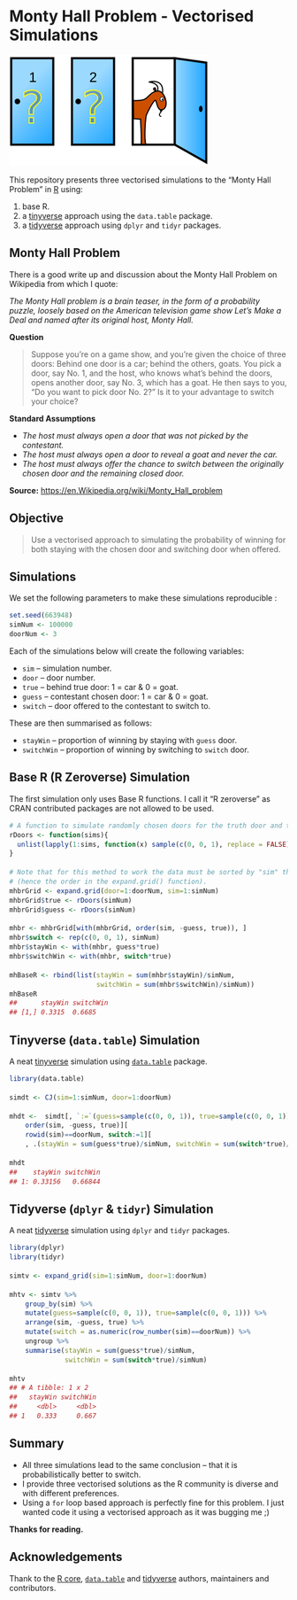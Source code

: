 
<!-- README.md is generated from README.Rmd. Please edit that file    -->

<!-- Origin: https://github.com/hrbrmstr/ggalt/blob/master/README.Rmd -->

<!-- Thanks to Bob Rudis for sharing.                                 -->

# Monty Hall Problem - Vectorised Simulations

![Monty Hall Problem Image](README_files/Monty_open_door.svg)

This repository presents three vectorised simulations to the “Monty Hall
Problem” in [R](https://r-project.org) using:

1.  base R.
2.  a [tinyverse](http://tinyverse.org/) approach using the `data.table`
    package.
3.  a [tidyverse](https://tidyverse.org) approach using `dplyr` and
    `tidyr` packages.

## Monty Hall Problem

There is a good write up and discussion about the Monty Hall Problem on
Wikipedia from which I quote:

*The Monty Hall problem is a brain teaser, in the form of a probability
puzzle, loosely based on the American television game show Let’s Make a
Deal and named after its original host, Monty Hall.*

**Question**

> Suppose you’re on a game show, and you’re given the choice of three
> doors: Behind one door is a car; behind the others, goats. You pick a
> door, say No. 1, and the host, who knows what’s behind the doors,
> opens another door, say No. 3, which has a goat. He then says to you,
> “Do you want to pick door No. 2?” Is it to your advantage to switch
> your choice?

**Standard Assumptions**

  - *The host must always open a door that was not picked by the
    contestant.*
  - *The host must always open a door to reveal a goat and never the
    car.*
  - *The host must always offer the chance to switch between the
    originally chosen door and the remaining closed door.*

**Source:** <https://en.Wikipedia.org/wiki/Monty_Hall_problem>

## Objective

> Use a vectorised approach to simulating the probability of winning for
> both staying with the chosen door and switching door when offered.

## Simulations

We set the following parameters to make these simulations reproducible :

``` r
set.seed(663948)
simNum <- 100000
doorNum <- 3
```

Each of the simulations below will create the following variables:

  - `sim` – simulation number.
  - `door` – door number.
  - `true` – behind true door: 1 = car & 0 = goat.
  - `guess` – contestant chosen door: 1 = car & 0 = goat.
  - `switch` – door offered to the contestant to switch to.

These are then summarised as follows:

  - `stayWin` – proportion of winning by staying with `guess` door.
  - `switchWin` – proportion of winning by switching to `switch` door.

## Base R (R Zeroverse) Simulation

The first simulation only uses Base R functions. I call it “R zeroverse”
as CRAN contributed packages are not allowed to be
used.

``` r
# A function to simulate randomly chosen doors for the truth door and the guess.
rDoors <- function(sims){
  unlist(lapply(1:sims, function(x) sample(c(0, 0, 1), replace = FALSE)))
}

# Note that for this method to work the data must be sorted by "sim" then the door 
# (hence the order in the expand.grid() function).
mhbrGrid <- expand.grid(door=1:doorNum, sim=1:simNum)
mhbrGrid$true <- rDoors(simNum)
mhbrGrid$guess <- rDoors(simNum)

mhbr <- mhbrGrid[with(mhbrGrid, order(sim, -guess, true)), ]
mhbr$switch <- rep(c(0, 0, 1), simNum)
mhbr$stayWin <- with(mhbr, guess*true)
mhbr$switchWin <- with(mhbr, switch*true)

mhBaseR <- rbind(list(stayWin = sum(mhbr$stayWin)/simNum, 
                      switchWin = sum(mhbr$switchWin)/simNum))
mhBaseR
##      stayWin switchWin
## [1,] 0.3315  0.6685
```

## Tinyverse (`data.table`) Simulation

A neat [tinyverse](http://tinyverse.org/) simulation using
[`data.table`](http://r-datatable.com/) package.

``` r
library(data.table)

simdt <- CJ(sim=1:simNum, door=1:doorNum)

mhdt <-  simdt[, `:=`(guess=sample(c(0, 0, 1)), true=sample(c(0, 0, 1)), switch=0), .(sim)][
    order(sim, -guess, true)][
    rowid(sim)==doorNum, switch:=1][
    , .(stayWin = sum(guess*true)/simNum, switchWin = sum(switch*true)/simNum)]

mhdt
##    stayWin switchWin
## 1: 0.33156   0.66844
```

## Tidyverse (`dplyr` & `tidyr`) Simulation

A neat [tidyverse](https://tidyverse.org) simulation using `dplyr` and
`tidyr` packages.

``` r
library(dplyr)
library(tidyr)

simtv <- expand_grid(sim=1:simNum, door=1:doorNum)

mhtv <- simtv %>%
    group_by(sim) %>%
    mutate(guess=sample(c(0, 0, 1)), true=sample(c(0, 0, 1))) %>%
    arrange(sim, -guess, true) %>%
    mutate(switch = as.numeric(row_number(sim)==doorNum)) %>%
    ungroup %>%
    summarise(stayWin = sum(guess*true)/simNum,
              switchWin = sum(switch*true)/simNum)

mhtv
## # A tibble: 1 x 2
##   stayWin switchWin
##     <dbl>     <dbl>
## 1   0.333     0.667
```

## Summary

  - All three simulations lead to the same conclusion – that it is
    probabilistically better to switch.
  - I provide three vectorised solutions as the R community is diverse
    and with different preferences.
  - Using a `for` loop based approach is perfectly fine for this
    problem. I just wanted code it using a vectorised approach as it was
    bugging me ;)

**Thanks for reading.**

## Acknowledgements

Thank to the [R core](https://www.r-project.org/contributors.html),
[`data.table`](https://rdatatable.gitlab.io/data.table/authors.html) and
[tidyverse](https://tidyverse.org) authors, maintainers and
contributors.
